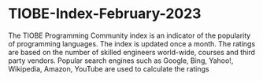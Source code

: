 # TIOBE-Index-February-2023
The TIOBE Programming Community index is an indicator of the popularity of programming languages. The index is updated once a month. The ratings are based on the number of skilled engineers world-wide, courses and third party vendors. Popular search engines such as Google, Bing, Yahoo!, Wikipedia, Amazon, YouTube are used to calculate the ratings
